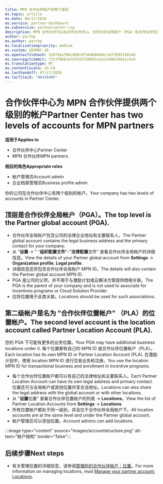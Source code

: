 ```yaml
---
title: MPN 合作伙伴帐户的两个级别
ms.topic: article
ms.date: 06/17/2020
ms.service: partner-dashboard
ms.subservice: partnercenter-csp
description: MPN 合作伙伴可以在合作伙伴中心、合作伙伴全局帐户（PGA）和合作伙伴位置帐户（PLA）中了解两个帐户级别。
author: parthp
ms.author: parthp
ms.localizationpriority: medium
ms.custom: SEOMAY.20
ms.openlocfilehash: 326f46af86c890c6f34460669ec167399515014d
ms.sourcegitcommit: 7153f0b8c67efd35f58695ca2a7e00e70da1c5e9
ms.translationtype: MT
ms.contentlocale: zh-CN
ms.lasthandoff: 07/17/2020
ms.locfileid: "86436406"
---
```

# <a name="partner-center-has-two-levels-of-accounts-for-mpn-partners"></a><span data-ttu-id="918c9-103">合作伙伴中心为 MPN 合作伙伴提供两个级别的帐户</span><span class="sxs-lookup"><span data-stu-id="918c9-103">Partner Center has two levels of accounts for MPN partners</span></span>

<span data-ttu-id="918c9-104">**适用于**</span><span class="sxs-lookup"><span data-stu-id="918c9-104">**Applies to**</span></span>

- <span data-ttu-id="918c9-105">合作伙伴中心</span><span class="sxs-lookup"><span data-stu-id="918c9-105">Partner Center</span></span>
- <span data-ttu-id="918c9-106">MPN 合作伙伴</span><span class="sxs-lookup"><span data-stu-id="918c9-106">MPN partners</span></span>

<span data-ttu-id="918c9-107">**相应的角色**</span><span class="sxs-lookup"><span data-stu-id="918c9-107">**Appropriate roles**</span></span>

- <span data-ttu-id="918c9-108">帐户管理员</span><span class="sxs-lookup"><span data-stu-id="918c9-108">Account admin</span></span>
- <span data-ttu-id="918c9-109">企业档案管理员</span><span class="sxs-lookup"><span data-stu-id="918c9-109">Business profile admin</span></span>


<span data-ttu-id="918c9-110">你的公司在合作伙伴中心有两个级别的帐户。</span><span class="sxs-lookup"><span data-stu-id="918c9-110">Your company has two levels of accounts in Partner Center.</span></span>

## <a name="the-top-level-is-the-partner-global-account-pga"></a><span data-ttu-id="918c9-111">顶层是合作伙伴全局帐户（PGA）。</span><span class="sxs-lookup"><span data-stu-id="918c9-111">The top level is the Partner global account (PGA).</span></span>

- <span data-ttu-id="918c9-112">合作伙伴全局帐户包含公司的法律企业地址和主要联系人。</span><span class="sxs-lookup"><span data-stu-id="918c9-112">The Partner global account contains the legal business address and the primary contact for your company.</span></span> 
- <span data-ttu-id="918c9-113">从 "**设置**  ->  " "**组织配置文件**"-"**法律配置**文件" 查看合作伙伴全局帐户的详细信息。</span><span class="sxs-lookup"><span data-stu-id="918c9-113">View the details of your Partner global account from **Settings** -> **Organization profile**, **Legal profile**.</span></span>
- <span data-ttu-id="918c9-114">详细信息还将包含合作伙伴全局帐户 MPN ID。</span><span class="sxs-lookup"><span data-stu-id="918c9-114">The details will also contain the Partner global account MPN ID.</span></span> 
- <span data-ttu-id="918c9-115">PGA 是公司的父项，并不用于与激励计划或云解决方案提供商相关联。</span><span class="sxs-lookup"><span data-stu-id="918c9-115">The PGA is the parent of your company and is not used to associate for Incentives programs or Cloud Solution Provider.</span></span> 
- <span data-ttu-id="918c9-116">应将位置用于此类关联。</span><span class="sxs-lookup"><span data-stu-id="918c9-116">Locations should be used for such associations.</span></span>

## <a name="the-second-level-account-is-the-location-account-called-partner-location-account-pla"></a><span data-ttu-id="918c9-117">第二级帐户是名为 "合作伙伴位置帐户" （PLA）的位置帐户。</span><span class="sxs-lookup"><span data-stu-id="918c9-117">The second level account is the location account called Partner Location Account (PLA).</span></span>

<span data-ttu-id="918c9-118">您的 PGA 下可能有更多的业务位置。</span><span class="sxs-lookup"><span data-stu-id="918c9-118">Your PGA may have additional business locations under it.</span></span> <span data-ttu-id="918c9-119">每个位置都有自己的 MPN ID 或合作伙伴位置帐户（PLA）。</span><span class="sxs-lookup"><span data-stu-id="918c9-119">Each location has its own MPN ID or Partner Location Account (PLA).</span></span> <span data-ttu-id="918c9-120">在激励计划中，使用 location MPN ID 进行交易业务和注册。</span><span class="sxs-lookup"><span data-stu-id="918c9-120">You use the location MPN ID for transactional business and enrollment in incentive programs.</span></span>

- <span data-ttu-id="918c9-121">每个合作伙伴位置帐户都可以有自己的法律地址和主要联系人。</span><span class="sxs-lookup"><span data-stu-id="918c9-121">Each Partner Location Account can have its own legal address and primary contact.</span></span> <span data-ttu-id="918c9-122">位置还可与全局帐户或其他位置共享合法地址。</span><span class="sxs-lookup"><span data-stu-id="918c9-122">Locations can also share the legal address with the global account or with other locations.</span></span>
- <span data-ttu-id="918c9-123">从 "**设置**位置" 查看合作伙伴位置帐户的列表  ->  **Locations**。</span><span class="sxs-lookup"><span data-stu-id="918c9-123">View the list of Partner Location Accounts from **Settings** -> **Locations**.</span></span>
- <span data-ttu-id="918c9-124">所有位置帐户都处于同一级别，并且位于合作伙伴全局帐户下。</span><span class="sxs-lookup"><span data-stu-id="918c9-124">All location accounts are at the same level and under the Partner global account.</span></span>
- <span data-ttu-id="918c9-125">帐户管理员可以添加位置。</span><span class="sxs-lookup"><span data-stu-id="918c9-125">Account admins can add locations.</span></span>

:::image type="content" source="images/accountstructure.png" alt-text="帐户结构" border="false":::

## <a name="next-steps"></a><span data-ttu-id="918c9-127">后续步骤</span><span class="sxs-lookup"><span data-stu-id="918c9-127">Next steps</span></span>

- <span data-ttu-id="918c9-128">有关管理位置的详细信息，请参阅[管理你的合作伙伴帐户：位置](manage-locations.md)。</span><span class="sxs-lookup"><span data-stu-id="918c9-128">For more information on managing locations, read [Manage your partner account: Locations](manage-locations.md).</span></span>
